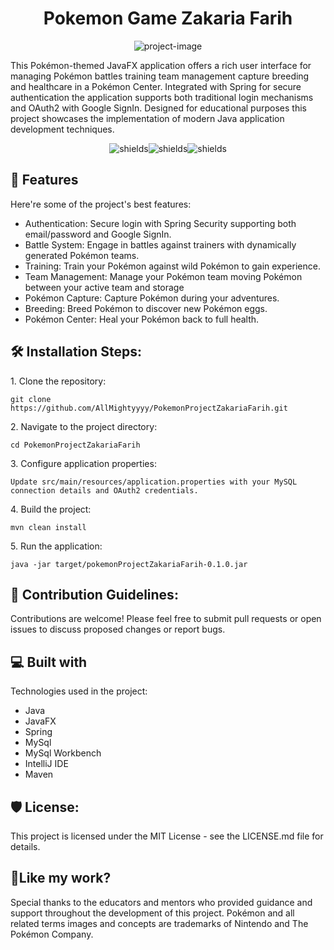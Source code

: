 <h1 align="center" id="title">Pokemon Game Zakaria Farih</h1>

<p align="center"><img src="https://socialify.git.ci/AllMightyyyy/PokemonProjectZakariaFarih/image?description=1&amp;descriptionEditable=A%20School%20Project%20(%20Pokemon%20Game%20by%20Zakaria%20Farih%20)&amp;font=Source%20Code%20Pro&amp;forks=1&amp;issues=1&amp;language=1&amp;name=1&amp;owner=1&amp;pattern=Floating%20Cogs&amp;pulls=1&amp;stargazers=1&amp;theme=Light" alt="project-image"></p>

<p id="description">This Pokémon-themed JavaFX application offers a rich user interface for managing Pokémon battles training team management capture breeding and healthcare in a Pokémon Center. Integrated with Spring for secure authentication the application supports both traditional login mechanisms and OAuth2 with Google SignIn. Designed for educational purposes this project showcases the implementation of modern Java application development techniques.</p>

<p align="center"><img src="https://img.shields.io/badge/Role-Student-blue?style=flat" alt="shields"><img src="https://img.shields.io/github/followers/AllMightyyyy" alt="shields"><img src="https://img.shields.io/github/commit-activity/w/AllMightyyyy/PokemonProjectZakariaFarih" alt="shields"></p>

  
  
<h2>🧐 Features</h2>

Here're some of the project's best features:

*   Authentication: Secure login with Spring Security supporting both email/password and Google SignIn.
*   Battle System: Engage in battles against trainers with dynamically generated Pokémon teams.
*   Training: Train your Pokémon against wild Pokémon to gain experience.
*   Team Management: Manage your Pokémon team moving Pokémon between your active team and storage
*   Pokémon Capture: Capture Pokémon during your adventures.
*   Breeding: Breed Pokémon to discover new Pokémon eggs.
*   Pokémon Center: Heal your Pokémon back to full health.

<h2>🛠️ Installation Steps:</h2>

<p>1. Clone the repository:</p>

```
git clone https://github.com/AllMightyyyy/PokemonProjectZakariaFarih.git
```

<p>2. Navigate to the project directory:</p>

```
cd PokemonProjectZakariaFarih
```

<p>3. Configure application properties:</p>

```
Update src/main/resources/application.properties with your MySQL connection details and OAuth2 credentials.
```

<p>4. Build the project:</p>

```
mvn clean install
```

<p>5. Run the application:</p>

```
java -jar target/pokemonProjectZakariaFarih-0.1.0.jar
```

<h2>🍰 Contribution Guidelines:</h2>

Contributions are welcome! Please feel free to submit pull requests or open issues to discuss proposed changes or report bugs.

  
  
<h2>💻 Built with</h2>

Technologies used in the project:

*   Java
*   JavaFX
*   Spring
*   MySql
*   MySql Workbench
*   IntelliJ IDE
*   Maven

<h2>🛡️ License:</h2>

This project is licensed under the MIT License - see the LICENSE.md file for details.

<h2>💖Like my work?</h2>

Special thanks to the educators and mentors who provided guidance and support throughout the development of this project. Pokémon and all related terms images and concepts are trademarks of Nintendo and The Pokémon Company.
